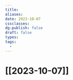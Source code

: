 ```yaml
---
title: 
aliases: 
date: 2023-10-07
cssclasses: 
dg-publish: false
draft: false
types: 
tags: 
  - 
---
```

# [[2023-10-07]]


